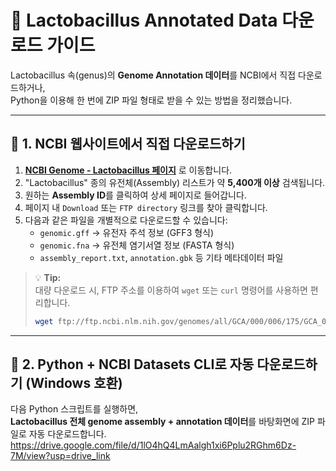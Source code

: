 # 🧬 Lactobacillus Annotated Data 다운로드 가이드

Lactobacillus 속(genus)의 **Genome Annotation 데이터**를 NCBI에서 직접 다운로드하거나,  
Python을 이용해 한 번에 ZIP 파일 형태로 받을 수 있는 방법을 정리했습니다.

---

## 📍 1. NCBI 웹사이트에서 직접 다운로드하기

1. **[NCBI Genome - Lactobacillus 페이지](https://www.ncbi.nlm.nih.gov/genome/browse/#!/prokaryotes/116/)** 로 이동합니다.  
2. "Lactobacillus" 종의 유전체(Assembly) 리스트가 약 **5,400개 이상** 검색됩니다.  
3. 원하는 **Assembly ID**를 클릭하여 상세 페이지로 들어갑니다.  
4. 페이지 내 `Download` 또는 `FTP directory` 링크를 찾아 클릭합니다.  
5. 다음과 같은 파일을 개별적으로 다운로드할 수 있습니다:
   - `genomic.gff` → 유전자 주석 정보 (GFF3 형식)
   - `genomic.fna` → 유전체 염기서열 정보 (FASTA 형식)
   - `assembly_report.txt`, `annotation.gbk` 등 기타 메타데이터 파일

> 💡 **Tip:**  
> 대량 다운로드 시, FTP 주소를 이용하여 `wget` 또는 `curl` 명령어를 사용하면 편리합니다.
> ```bash
> wget ftp://ftp.ncbi.nlm.nih.gov/genomes/all/GCA/000/006/175/GCA_000006175.1_ASM617v1/genomic.gff
> ```

---

## 🧩 2. Python + NCBI Datasets CLI로 자동 다운로드하기 (Windows 호환)

다음 Python 스크립트를 실행하면,  
**Lactobacillus 전체 genome assembly + annotation 데이터**를 바탕화면에 ZIP 파일로 자동 다운로드합니다.
https://drive.google.com/file/d/1lO4hQ4LmAalgh1xi6Pplu2RGhm6Dz-7M/view?usp=drive_link

